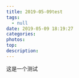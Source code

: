 ```yaml
---
title: 2019-05-09test
tags:
  - null
date: 2019-05-09 18:19:27
categories:
photos:
top:
description:
---
```

这是一个测试
